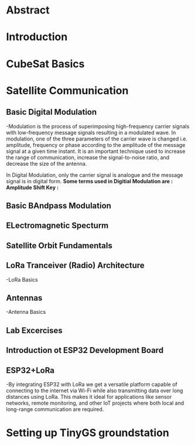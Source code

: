 # Abstract


# Introduction

# CubeSat Basics

# Satellite Communication
## Basic Digital Modulation
-Modulation is the process of superimposing high-frequency carrier signals with low-frequency message signals resulting in a modulated wave. In modulation, one of the three parameters of the carrier wave is changed i.e. amplitude, frequency or phase according to the amplitude of the message signal at a given time instant. It is an important technique used to increase the range of communication, increase the signal-to-noise ratio, and decrease the size of the antenna.

In Digital Modulation, only the carrier signal is analogue and the message signal is in digital form.
**Some terms used in Digitial Modulation are :**
**Amplitude Shift Key :** 


## Basic BAndpass Modulation
## ELectromagnetic Specturm
## Satellite Orbit Fundamentals
## LoRa Tranceiver (Radio) Architecture
  -LoRa Basics 
## Antennas
  -Antenna Basics

## Lab Excercises
## Introduction ot ESP32 Development Board
## ESP32+LoRa
   -By integrating ESP32 with LoRa we get a versatile platform capable of connecting to the internet via Wi-Fi while also transmitting data over long distances using LoRa. This makes it ideal for applications like sensor networks, remote monitoring, and other IoT projects where both local and long-range communication are required. 

# Setting up TinyGS groundstation
